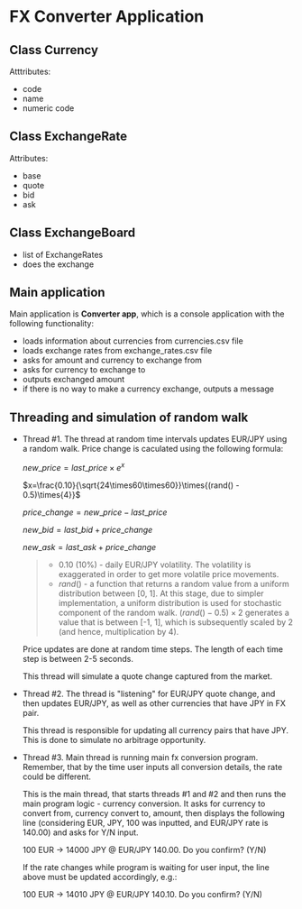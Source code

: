 # FX Converter Application

## Class __Currency__

Atttributes:

- code
- name
- numeric code

## Class __ExchangeRate__

Attributes:

- base
- quote
- bid
- ask

## Class __ExchangeBoard__

- list of ExchangeRates
- does the exchange

## Main application

Main application is __Converter app__, which is a console application with the following functionality:

- loads information about currencies from currencies.csv file
- loads exchange rates from exchange_rates.csv file
- asks for amount and currency to exchange from
- asks for currency to exchange to
- outputs exchanged amount
- if there is no way to make a currency exchange, outputs a message

## Threading and simulation of random walk

- Thread #1. The thread at random time intervals updates EUR/JPY using a random walk. Price change is caculated using the following formula:
  
  $new\_price = last\_price \times e^x$

  $x=\frac{0.10}{\sqrt{24\times60\times60}}\times{(rand() - 0.5)\times{4}}$

  $price\_change=new\_price - last\_price$

  $new\_bid=last\_bid + price\_change$

  $new\_ask=last\_ask + price\_change$

  > - $0.10\ (10\%)$ - daily EUR/JPY volatility. The volatility is exaggerated in order to get more volatile price movements.
  > - $rand()$ - a function that returns a random value from a uniform distribution between [0, 1]. At this stage, due to simpler implementation, a uniform distribution is used for stochastic component of the random walk. $(rand() - 0.5) \times 2$ generates a value that is between [-1, 1], which is subsequently scaled by 2 (and hence, multiplication by 4).

  Price updates are done at random time steps. The length of each time step is between 2-5 seconds.

  This thread will simulate a quote change captured from the market.

- Thread #2. The thread is "listening" for EUR/JPY quote change, and then updates EUR/JPY, as well as other currencies that have JPY in FX pair.

  This thread is responsible for updating all currency pairs that have JPY. This is done to simulate no arbitrage opportunity.

- Thread #3. Main thread is running main fx conversion program. Remember, that by the time user inputs all conversion details, the rate could be different.

  This is the main thread, that starts threads #1 and #2 and then runs the main program logic - currency conversion. It asks for currency to convert from, currency convert to, amount, then displays the following line (considering EUR, JPY, 100 was inputted, and EUR/JPY rate is 140.00) and asks for Y/N input.

  100 EUR -> 14000 JPY @ EUR/JPY 140.00. Do you confirm? (Y/N)

  If the rate changes while program is waiting for user input, the line above must be updated accordingly, e.g.:

  100 EUR -> 14010 JPY @ EUR/JPY 140.10. Do you confirm? (Y/N)
